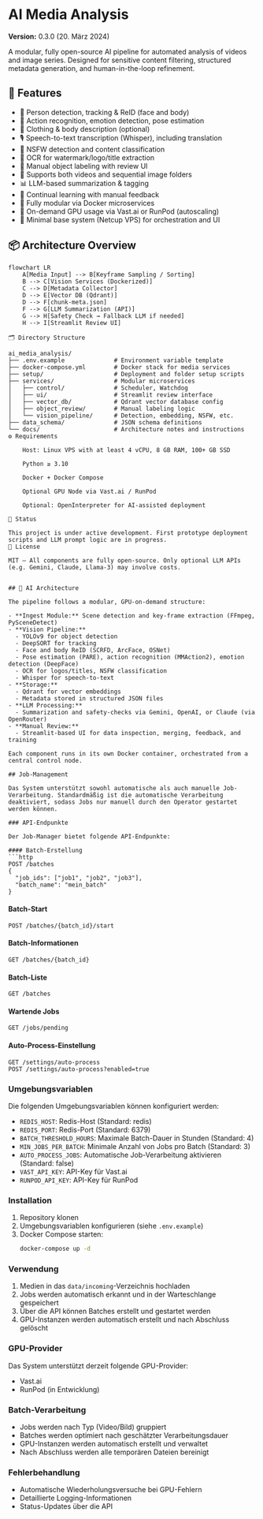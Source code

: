 # AI Media Analysis

**Version:** 0.3.0 (20. März 2024)

A modular, fully open-source AI pipeline for automated analysis of videos and image series. Designed for sensitive content filtering, structured metadata generation, and human-in-the-loop refinement.

## 🚀 Features

- 🔎 Person detection, tracking & ReID (face and body)
- 🧠 Action recognition, emotion detection, pose estimation
- 👕 Clothing & body description (optional)
- 🎙 Speech-to-text transcription (Whisper), including translation
- 🚫 NSFW detection and content classification
- 🧾 OCR for watermark/logo/title extraction
- 🧍 Manual object labeling with review UI
- 📁 Supports both videos and sequential image folders
- 📊 LLM-based summarization & tagging
- 🧠 Continual learning with manual feedback
- 🧩 Fully modular via Docker microservices
- 🧘 On-demand GPU usage via Vast.ai or RunPod (autoscaling)
- 🧱 Minimal base system (Netcup VPS) for orchestration and UI

## 📦 Architecture Overview

```mermaid
flowchart LR
    A[Media Input] --> B[Keyframe Sampling / Sorting]
    B --> C[Vision Services (Dockerized)]
    C --> D[Metadata Collector]
    D --> E[Vector DB (Qdrant)]
    D --> F[chunk-meta.json]
    F --> G[LLM Summarization (API)]
    G --> H[Safety Check → Fallback LLM if needed]
    H --> I[Streamlit Review UI]

🗂 Directory Structure

ai_media_analysis/
├── .env.example              # Environment variable template
├── docker-compose.yml        # Docker stack for media services
├── setup/                    # Deployment and folder setup scripts
├── services/                 # Modular microservices
│   ├── control/              # Scheduler, Watchdog
│   ├── ui/                   # Streamlit review interface
│   ├── vector_db/            # Qdrant vector database config
│   ├── object_review/        # Manual labeling logic
│   └── vision_pipeline/      # Detection, embedding, NSFW, etc.
├── data_schema/              # JSON schema definitions
└── docs/                     # Architecture notes and instructions
⚙ Requirements

    Host: Linux VPS with at least 4 vCPU, 8 GB RAM, 100+ GB SSD

    Python ≥ 3.10

    Docker + Docker Compose

    Optional GPU Node via Vast.ai / RunPod

    Optional: OpenInterpreter for AI-assisted deployment

🧪 Status

This project is under active development. First prototype deployment scripts and LLM prompt logic are in progress.
📜 License

MIT — All components are fully open-source. Only optional LLM APIs (e.g. Gemini, Claude, Llama-3) may involve costs.


## 🧠 AI Architecture

The pipeline follows a modular, GPU-on-demand structure:

- **Ingest Module:** Scene detection and key-frame extraction (FFmpeg, PySceneDetect)
- **Vision Pipeline:** 
  - YOLOv9 for object detection
  - DeepSORT for tracking
  - Face and body ReID (SCRFD, ArcFace, OSNet)
  - Pose estimation (PARE), action recognition (MMAction2), emotion detection (DeepFace)
  - OCR for logos/titles, NSFW classification
  - Whisper for speech-to-text
- **Storage:**
  - Qdrant for vector embeddings
  - Metadata stored in structured JSON files
- **LLM Processing:**
  - Summarization and safety-checks via Gemini, OpenAI, or Claude (via OpenRouter)
- **Manual Review:**
  - Streamlit-based UI for data inspection, merging, feedback, and training

Each component runs in its own Docker container, orchestrated from a central control node.

## Job-Management

Das System unterstützt sowohl automatische als auch manuelle Job-Verarbeitung. Standardmäßig ist die automatische Verarbeitung deaktiviert, sodass Jobs nur manuell durch den Operator gestartet werden können.

### API-Endpunkte

Der Job-Manager bietet folgende API-Endpunkte:

#### Batch-Erstellung
```http
POST /batches
{
  "job_ids": ["job1", "job2", "job3"],
  "batch_name": "mein_batch"
}
```

#### Batch-Start
```http
POST /batches/{batch_id}/start
```

#### Batch-Informationen
```http
GET /batches/{batch_id}
```

#### Batch-Liste
```http
GET /batches
```

#### Wartende Jobs
```http
GET /jobs/pending
```

#### Auto-Process-Einstellung
```http
GET /settings/auto-process
POST /settings/auto-process?enabled=true
```

### Umgebungsvariablen

Die folgenden Umgebungsvariablen können konfiguriert werden:

- `REDIS_HOST`: Redis-Host (Standard: redis)
- `REDIS_PORT`: Redis-Port (Standard: 6379)
- `BATCH_THRESHOLD_HOURS`: Maximale Batch-Dauer in Stunden (Standard: 4)
- `MIN_JOBS_PER_BATCH`: Minimale Anzahl von Jobs pro Batch (Standard: 3)
- `AUTO_PROCESS_JOBS`: Automatische Job-Verarbeitung aktivieren (Standard: false)
- `VAST_API_KEY`: API-Key für Vast.ai
- `RUNPOD_API_KEY`: API-Key für RunPod

### Installation

1. Repository klonen
2. Umgebungsvariablen konfigurieren (siehe `.env.example`)
3. Docker Compose starten:
   ```bash
   docker-compose up -d
   ```

### Verwendung

1. Medien in das `data/incoming`-Verzeichnis hochladen
2. Jobs werden automatisch erkannt und in der Warteschlange gespeichert
3. Über die API können Batches erstellt und gestartet werden
4. GPU-Instanzen werden automatisch erstellt und nach Abschluss gelöscht

### GPU-Provider

Das System unterstützt derzeit folgende GPU-Provider:

- Vast.ai
- RunPod (in Entwicklung)

### Batch-Verarbeitung

- Jobs werden nach Typ (Video/Bild) gruppiert
- Batches werden optimiert nach geschätzter Verarbeitungsdauer
- GPU-Instanzen werden automatisch erstellt und verwaltet
- Nach Abschluss werden alle temporären Dateien bereinigt

### Fehlerbehandlung

- Automatische Wiederholungsversuche bei GPU-Fehlern
- Detaillierte Logging-Informationen
- Status-Updates über die API
